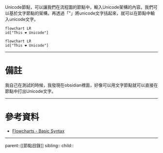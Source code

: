 Unicode節點，可以讓我們在流程圖的節點中，輸入Unicode架構的內容。我們可以基於文字節點的架構，再透過「"」將unicode文字括起來，就可以在節點中輸入unicode文字。
```Mermaid
flowchart LR
id["This ❤ Unicode"]
```
```mermaid
flowchart LR
id["This ❤ Unicode"]
```
- - -
# 備註
我自己在測試的時候，我發現在obsidian裡面，好像可以用文字節點就可以直接在節點中打出Unicode文字。
- - -
# 參考資料
- [Flowcharts - Basic Syntax](https://mermaid.js.org/syntax/flowchart.html)
- - -
parent::[[節點目錄]]
sibling::
child::